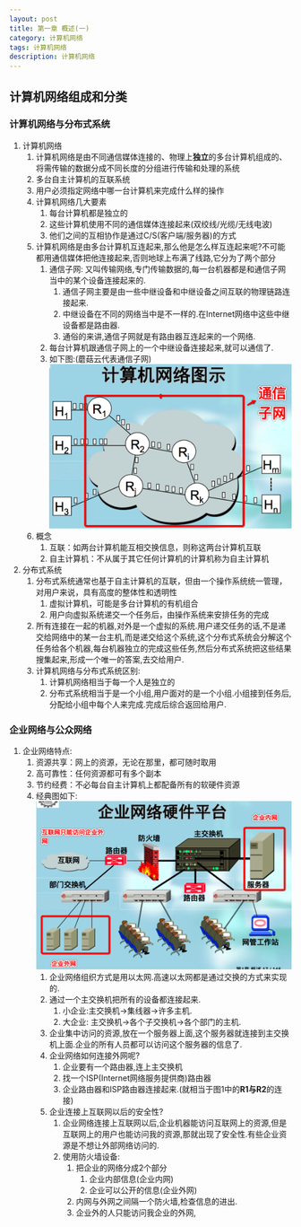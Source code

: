 ```yaml
---
layout: post
title: 第一章 概述(一)
category: 计算机网络
tags: 计算机网络
description: 计算机网络
---
```

## 计算机网络组成和分类

### 计算机网络与分布式系统
1. 计算机网络
    1. 计算机网络是由不同通信媒体连接的、物理上**独立**的多台计算机组成的、将需传输的数据分成不同长度的分组进行传输和处理的系统
    2. 多台自主计算机的互联系统
    3. 用户必须指定网络中哪一台计算机来完成什么样的操作
    4. 计算机网络几大要素
        1. 每台计算机都是独立的
        2. 这些计算机使用不同的通信媒体连接起来(双绞线/光缆/无线电波)
        3. 他们之间的互相协作是通过C/S(客户端/服务器)的方式
    5. 计算机网络是由多台计算机互连起来,那么他是怎么样互连起来呢?不可能都用通信媒体把他连接起来,否则地球上布满了线路,它分为了两个部分
        1. 通信子网: 又叫传输网络,专门传输数据的,每一台机器都是和通信子网当中的某个设备连接起来的.
            1. 通信子网主要是由一些中继设备和中继设备之间互联的物理链路连接起来.
            2. 中继设备在不同的网络当中是不一样的.在Internet网络中这些中继设备都是路由器.
            3. 通俗的来讲,通信子网就是有路由器互连起来的一个网络.
        2. 每台计算机跟通信子网上的一个中继设备连接起来,就可以通信了.
        3. 如下图:(蘑菇云代表通信子网)  
            ![图1](https://raw.githubusercontent.com/zhoghua123/imgsBed/master/PCNet7.png)
    6. 概念
        1. 互联：如两台计算机能互相交换信息，则称这两台计算机互联 
        2. 自主计算机：不从属于其它任何计算机的计算机称为自主计算机 
2. 分布式系统
    1. 分布式系统通常也基于自主计算机的互联，但由一个操作系统统一管理，对用户来说，具有高度的整体性和透明性
        1. 虚拟计算机，可能是多台计算机的有机组合
        2. 用户向虚拟系统递交一个任务后，由操作系统来安排任务的完成
    2. 所有连接在一起的机器,对外是一个虚拟的系统.用户递交任务的话,不是递交给网络中的某一台主机,而是递交给这个系统,这个分布式系统会分解这个任务给各个机器,每台机器独立的完成这些任务,然后分布式系统把这些结果搜集起来,形成一个唯一的答案,去交给用户.
    3. 计算机网络与分布式系统区别: 
        1. 计算机网络相当于每一个人是独立的
        2. 分布式系统相当于是一个小组,用户面对的是一个小组.小组接到任务后,分配给小组中每个人来完成.完成后综合返回给用户.
        
### 企业网络与公众网络
1. 企业网络特点:
    1. 资源共享：网上的资源，无论在那里，都可随时取用
    2. 高可靠性：任何资源都可有多个副本
    3. 节约经费：不必每台自主计算机上都配备所有的软硬件资源 
    4. 经典图如下:   
        ![图2](https://raw.githubusercontent.com/zhoghua123/imgsBed/master/PCNet8.png)
        1. 企业网络组织方式是用以太网.高速以太网都是通过交换的方式来实现的.
        2. 通过一个主交换机把所有的设备都连接起来.
            1. 小企业:主交换机->集线器->许多主机. 
            2. 大企业: 主交换机->各个子交换机->各个部门的主机.
        3. 企业集中访问的资源,放在一个服务器上面,这个服务器就连接到主交换机上面.企业的所有人员都可以访问这个服务器的信息了.
        4. 企业网络如何连接外网呢? 
            1. 企业要有一个路由器,连上主交换机
            2. 找一个ISP(Internet网络服务提供商)路由器
            3. 企业路由器和ISP路由器连接起来.(就相当于图1中的**R1与R2**的连接)
        5. 企业连接上互联网以后的安全性?
            1. 企业网络连接上互联网以后,企业机器能访问互联网上的资源,但是互联网上的用户也能访问我的资源,那就出现了安全性.有些企业资源是不想让外部网络访问的.
            2. 使用防火墙设备:
                1. 把企业的网络分成2个部分
                    1. 企业内部信息(企业内网)
                    2. 企业可以公开的信息(企业外网)
                2. 内网与外网之间隔一个防火墙,检查信息的进出.
                3. 企业外的人只能访问我企业的外网,
    

        

